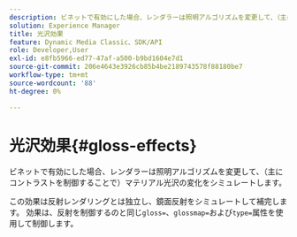```yaml
---
description: ビネットで有効にした場合、レンダラーは照明アルゴリズムを変更して、（主にコントラストを制御することで）マテリアル光沢の変化をシミュレートします。
solution: Experience Manager
title: 光沢効果
feature: Dynamic Media Classic、SDK/API
role: Developer,User
exl-id: e8fb5966-ed77-47af-a500-b9bd1604e7d1
source-git-commit: 206e4643e3926cb85b4be2189743578f88180be7
workflow-type: tm+mt
source-wordcount: '88'
ht-degree: 0%

---
```


# 光沢効果{#gloss-effects}

ビネットで有効にした場合、レンダラーは照明アルゴリズムを変更して、（主にコントラストを制御することで）マテリアル光沢の変化をシミュレートします。

この効果は反射レンダリングとは独立し、鏡面反射をシミュレートして補完します。 効果は、反射を制御するのと同じ`gloss=`、`glossmap=`および`type=`属性を使用して制御します。
